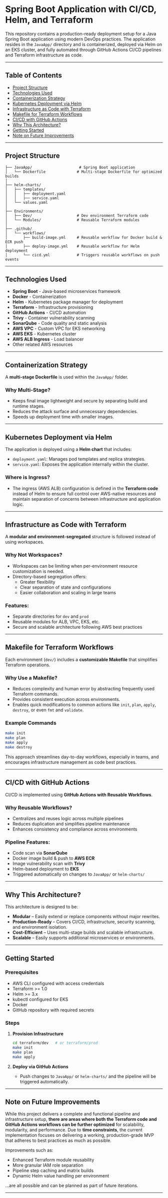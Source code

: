 # Spring Boot Application with CI/CD, Helm, and Terraform

This repository contains a production-ready deployment setup for a Java Spring Boot application using modern DevOps practices. The application resides in the `JavaApp/` directory and is containerized, deployed via Helm on an EKS cluster, and fully automated through GitHub Actions CI/CD pipelines and Terraform infrastructure as code.

---

## Table of Contents

- [Project Structure](#project-structure)  
- [Technologies Used](#technologies-used)  
- [Containerization Strategy](#containerization-strategy)  
- [Kubernetes Deployment via Helm](#kubernetes-deployment-via-helm)  
- [Infrastructure as Code with Terraform](#infrastructure-as-code-with-terraform)
- [Makefile for Terraform Workflows](#makefile-for-terraform-workflows)  
- [CI/CD with GitHub Actions](#cicd-with-github-actions)  
- [Why This Architecture?](#why-this-architecture)  
- [Getting Started](#getting-started)
- [Note on Future Improvements](#note-on-future-improvements)

---

## Project Structure

```
├── JavaApp/                     # Spring Boot application
│   └── Dockerfile              # Multi-stage Dockerfile for optimized builds
│
├── helm-charts/
│   ├── templates/
│   │   ├── deployment.yaml
│   │   ├── service.yaml
│   └── values.yaml
│
├── Environments/
│   ├── Dev/                    # Dev environment Terraform code
│   └── Modules/                # Reusable Terraform modules
│
├── .github/
│   └── workflows/
│       ├── build-image.yml     # Reusable workflow for Docker build & ECR push
│       ├── deploy-image.yml    # Reusable workflow for Helm deployment
│       └── cicd.yml            # Triggers reusable workflows on push events
```

---

## Technologies Used

- **Spring Boot** - Java-based microservices framework
- **Docker** - Containerization
- **Helm** - Kubernetes package manager for deployment
- **Terraform** - Infrastructure provisioning
- **GitHub Actions** - CI/CD automation
- **Trivy** - Container vulnerability scanning
- **SonarQube** - Code quality and static analysis
- **AWS VPC** - Custom VPC for EKS networking
- **AWS EKS** - Kubernetes cluster
- **AWS ALB Ingress** - Load balancer
- Other related AWS resources

---

## Containerization Strategy

A **multi-stage Dockerfile** is used within the `JavaApp/` folder.  
### Why Multi-Stage?
- Keeps final image lightweight and secure by separating build and runtime stages.
- Reduces the attack surface and unnecessary dependencies.
- Speeds up deployment time with smaller images.

---

## Kubernetes Deployment via Helm

The application is deployed using a **Helm chart** that includes:
- `deployment.yaml`: Manages pod templates and replica strategies.
- `service.yaml`: Exposes the application internally within the cluster.

### Where is Ingress?
- The ingress (AWS ALB) configuration is defined in the **Terraform code** instead of Helm to ensure full control over AWS-native resources and maintain separation of concerns between infrastructure and application logic.

---

## Infrastructure as Code with Terraform

A **modular and environment-segregated** structure is followed instead of using workspaces.

### Why Not Workspaces?
- Workspaces can be limiting when per-environment resource customization is needed.
- Directory-based segregation offers:
  - Greater flexibility
  - Clear separation of state and configurations
  - Easier collaboration and scaling in large teams

### Features:
- Separate directories for `dev` and `prod`
- Reusable modules for ALB, VPC, EKS, etc.
- Secure and scalable architecture following AWS best practices

---
## Makefile for Terraform Workflows

Each environment (`dev/`) includes a **customizable Makefile** that simplifies Terraform operations.

### Why Use a Makefile?
- Reduces complexity and human error by abstracting frequently used Terraform commands.
- Provides consistent execution across environments.
- Enables quick modifications to common actions like `init`, `plan`, `apply`, `destroy`, or even `fmt` and `validate`.

### Example Commands
```bash
make init
make plan
make apply
make destroy
```

This approach streamlines day-to-day workflows, especially in teams, and encourages infrastructure management as code best practices.

---

## CI/CD with GitHub Actions

CI/CD is implemented using **GitHub Actions with Reusable Workflows**.

### Why Reusable Workflows?
- Centralizes and reuses logic across multiple pipelines
- Reduces duplication and simplifies pipeline maintenance
- Enhances consistency and compliance across environments

### Pipeline Features:
- Code scan via **SonarQube**
- Docker image build & push to **AWS ECR**
- Image vulnerability scan with **Trivy**
- Helm-based deployment to **EKS**
- Triggered automatically on changes to `JavaApp/` or `helm-charts/`

---

## Why This Architecture?

This architecture is designed to be:
- **Modular** – Easily extend or replace components without major rewrites.
- **Production-Ready** – Covers CI/CD, infrastructure, security scanning, and environment isolation.
- **Cost-Efficient** – Uses multi-stage builds and scalable infrastructure.
- **Scalable** – Easily supports additional microservices or environments.

---

## Getting Started

### Prerequisites
- AWS CLI configured with access credentials
- Terraform >= 1.0
- Helm >= 3.x
- kubectl configured for EKS
- Docker
- GitHub repository with required secrets

### Steps
1. **Provision Infrastructure**
   ```bash
   cd terraform/dev   # or terraform/prod
   make init
   make plan
   make apply
   ```

2. **Deploy via GitHub Actions**
   - Push changes to `JavaApp/` or `helm-charts/` and the pipeline will be triggered automatically.
  
---

## Note on Future Improvements

While this project delivers a complete and functional pipeline and infrastructure setup, **there are areas where both the Terraform code and GitHub Actions workflows can be further optimized** for scalability, modularity, and performance. Due to **time constraints**, the current implementation focuses on delivering a working, production-grade MVP that adheres to best practices as much as possible.  

Improvements such as:
- Enhanced Terraform module reusability
- More granular IAM role separation
- Pipeline step caching and matrix builds
- Dynamic Helm value handling per environment

...are all possible and can be planned as part of future iterations.

---
